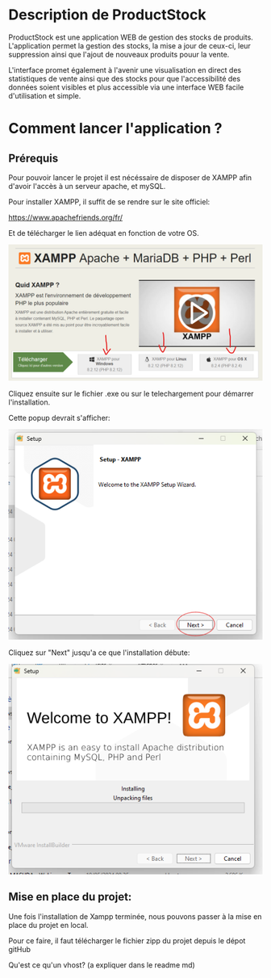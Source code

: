 # Description de ProductStock

ProductStock est une application WEB de gestion des stocks de produits. L'application permet la gestion des stocks, la mise a jour de ceux-ci, leur suppression ainsi que l'ajout de nouveaux produits pouur la vente.

L'interface promet également à l'avenir une visualisation en direct des statistiques de vente ainsi que des stocks pour que l'accessibilité des données soient visibles et plus accessible via une interface WEB facile d'utilisation et simple.

# Comment lancer l'application ?

## Prérequis

Pour pouvoir lancer le projet il est nécéssaire de disposer de XAMPP afin d'avoir l'accès à un serveur apache, et mySQL.

Pour installer XAMPP, il suffit de se rendre sur le site officiel:

https://www.apachefriends.org/fr/

Et de télécharger le lien adéquat en fonction de votre OS.

![télécharger xampp](../images/telecharger-xampp.png)

Cliquez ensuite sur le fichier .exe ou sur le telechargement pour démarrer l'installation.

Cette popup devrait s'afficher:

![télécharger xampp](../images/installer-xampp1.png)

Cliquez sur "Next" jusqu'a ce que l'installation débute:

![télécharger xampp](../images/installation-xamp2.png)

## Mise en place du projet:

Une fois l'installation de Xampp terminée, nous pouvons passer à la mise en place du projet en local.

Pour ce faire, il faut télécharger le fichier zipp du projet depuis le dépot gitHub


Qu'est ce qu'un vhost? (a expliquer dans le readme md)
